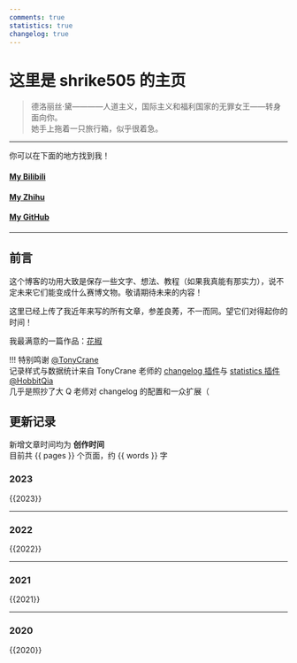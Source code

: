```yaml
---
comments: true
statistics: true
changelog: true
---
```


# 这里是 shrike505 的主页

>德洛丽丝·黛————人道主义，国际主义和福利国家的无罪女王——转身面向你。  
她手上拖着一只旅行箱，似乎很着急。
***
你可以在下面的地方找到我！  
  
#### [My Bilibili](https://space.bilibili.com/164131287/)  
#### [My Zhihu](https://www.zhihu.com/people/trixie-83-96)  
#### [My GitHub](https://github.com/shrike-505)
***

## 前言
这个博客的功用大致是保存一些文字、想法、教程（如果我真能有那实力），说不定未来它们能变成什么赛博文物。敬请期待未来的内容！  
  
这里已经上传了我近年来写的所有文章，参差良莠，不一而同。望它们对得起你的时间！  
  
我最满意的一篇作品：[花椒](stories/Pepper.md)  
  
!!! 特别鸣谢
    [@TonyCrane](https://github.com/TonyCrane)  
    记录样式与数据统计来自 TonyCrane 老师的 [changelog 插件](https://github.com/TonyCrane/mkdocs-changelog-plugin)与 [statistics 插件](https://github.com/TonyCrane/mkdocs-statistics-plugin)
    [@HobbitQia](https://github.com/HobbitQia/)  
    几乎是照抄了大 Q 老师对 changelog 的配置和一众扩展（
  
## 更新记录

新增文章时间均为 __创作时间__  
目前共 {{ pages }} 个页面，约 {{ words }} 字


### 2023
{{2023}}

---

### 2022
{{2022}}

---

### 2021
{{2021}}

---

### 2020
{{2020}}
